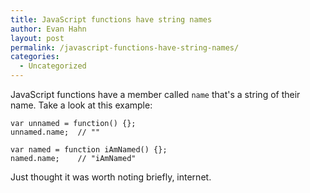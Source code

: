 ```yaml
---
title: JavaScript functions have string names
author: Evan Hahn
layout: post
permalink: /javascript-functions-have-string-names/
categories:
  - Uncategorized
---
```

JavaScript functions have a member called `name` that's a string of their name. Take a look at this example:

    var unnamed = function() {};
    unnamed.name;  // ""
    
    var named = function iAmNamed() {};
    named.name;    // "iAmNamed"
    

Just thought it was worth noting briefly, internet.
